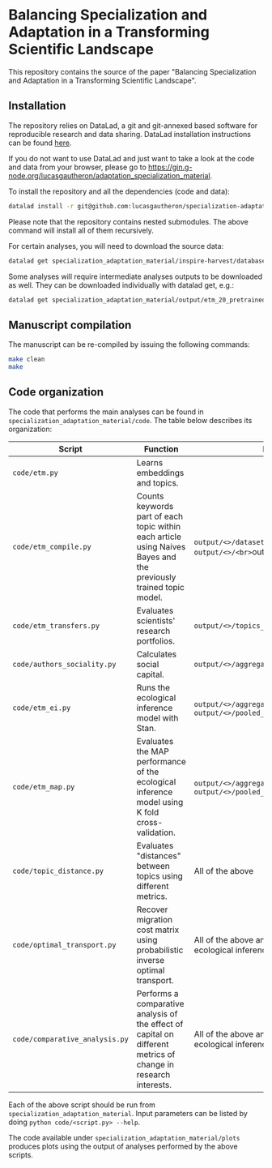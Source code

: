 # Balancing Specialization and Adaptation in a Transforming Scientific Landscape

This repository contains the source of the paper "Balancing Specialization and Adaptation in a Transforming Scientific Landscape".

## Installation

The repository relies on DataLad, a git and git-annexed based software for reproducible research and data sharing.
DataLad installation instructions can be found [here](https://handbook.datalad.org/en/latest/intro/installation.html). 

If you do not want to use DataLad and just want to take a look at the code and data from your browser, please go to https://gin.g-node.org/lucasgautheron/adaptation_specialization_material.

To install the repository and all the dependencies (code and data):

```bash
datalad install -r git@github.com:lucasgautheron/specialization-adaptation.git
```

Please note that the repository contains nested submodules. The above command will install all of them recursively.

For certain analyses, you will need to download the source data:

```bash
datalad get specialization_adaptation_material/inspire-harvest/database
```

Some analyses will require intermediate analyses outputs to be downloaded as well. They can be downloaded individually with datalad get, e.g.:

```bash
datalad get specialization_adaptation_material/output/etm_20_pretrained/etm_instance.pickle
```

## Manuscript compilation

The manuscript can be re-compiled by issuing the following commands:

```bash
make clean
make
```

## Code organization

The code that performs the main analyses can be found in ```specialization_adaptation_material/code```.
The table below describes its organization:

| Script                           	| Function                                                                                                           	| Dependencies                                                                          	|
|----------------------------------	|--------------------------------------------------------------------------------------------------------------------	|---------------------------------------------------------------------------------------	|
| ```code/etm.py```                  	| Learns embeddings and topics.                                                                                      	|                                                                                       	|
| ```code/etm_compile.py```          	| Counts keywords part of each topic within each article using Naives Bayes and the previously trained topic model.  	| ```output/<>/dataset.pickle.py```, ```output/<>/<br>```output/<>/etm_instance.pickle.py``` 	|
| ```code/etm_transfers.py```        	| Evaluates scientists' research portfolios.                                                                         	| ```output/<>/topics_counts.py```                                                        	|
| ```code/authors_sociality.py```    	| Calculates social capital.                                                                                         	| ```output/<>/aggregates.csv```                                                          	|
| ```code/etm_ei.py```               	| Runs the ecological inference model with Stan.                                                                     	| ```output/<>/aggregates.csv```, ```output/<>/pooled_resources.parquet```                  	|
| ```code/etm_map.py```              	| Evaluates the MAP performance of the ecological inference model using K fold cross-validation.                     	| ```output/<>/aggregates.csv```, ```output/<>/pooled_resources.parquet```              	|
| ```code/topic_distance.py```       	| Evaluates "distances" between topics using different metrics.                                                      	| All of the above                                                                      	|
| ```code/optimal_transport.py```    	| Recover migration cost matrix using probabilistic inverse optimal transport.                                       	| All of the above and MCMC samples from the ecological inference model.                	|
| ```code/comparative_analysis.py``` 	| Performs a comparative analysis of the effect of capital on different metrics of change in research interests.     	| All of the above and MCMC samples from the ecological inference model.                	|

Each of the above script should be run from ```specialization_adaptation_material```.
Input parameters can be listed by doing ```python code/<script.py> --help```.

The code available under ```specialization_adaptation_material/plots``` produces plots using the output of analyses performed by the above scripts.
